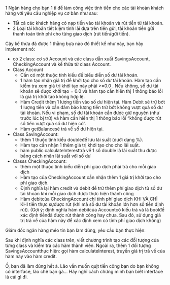1 Ngân hàng cho bạn 1 tỉ để làm công việc tính tiền cho các tài khoản khách hàng với yêu cầu nghiệp vụ cơ bản như sau:
* Tất cả các khách hàng có nạp tiền vào tài khoản và rút tiền từ tài khoản.
* 2 Loại tài khoản tiết kiệm tính lãi dựa trên tiền gửi,  tài khoản tiền gửi thanh toán tính phí cho từng giao dịch (rút tiền/gửi tiền). 

Cây kế thừa đã được 1 thằng bựa nào đó thiết kế như này, bạn hãy implement nó:
* có 2 class:  cơ sở Account và  các class dẫn xuất SavingsAccount, CheckingAccount và kế thừa từ class Account.
* Class Account 
  * Cần có một thuộc tính kiểu  để biểu diễn số dư tài khoản. 
  * 1 hàm tạo nhận  giá trị để khởi tạo cho số dư tài khoản. Hàm tạo cần kiểm tra xem giá trị khởi tạo này phải >=0.0 . Nếu  không,  số  dư  tài  khoản  sẽ được  khởi  tạo  =  0.0  và  hàm  tạo  cần  hiển  thị  1  thông báo lỗi là giá trị khởi tạo không hợp lệ.
  * Hàm Credit thêm 1  lượng  tiền  vào  số  dư  hiện  tại.  Hàm Debit sẽ  trừ  bớt  1  lượng  tiền  và  cần  đảm  bảo lượng tiền trừ bớt không vượt quá số dư tài khoản. Nếu vi phạm, số dư tài khoản cần được  giữ  nguyên  (như  trước  lúc  bị  trừ)  và  hàm  cần  hiển  thị  1  thông  báo  lỗi  “không được rút số tiền vượt quá số dư hiện có”.
  * Hàm getBalancesẽ trả về số dư hiện tại.
* Class SavingAccount:
  * thêm 1 thuộc tính kiểu doubleđể lưu lãi suất (dưới dạng %).
  * Hàm tạo cần nhận 1 thêm giá  trị  khởi  tạo  cho  cho  lãi  suất.
  * hàm  public calculateInteresttrả  về  1  số  double  là  lãi  suất thu được bằng cách nhân lãi suất với số dư
* Classs CheckingAccount:
  * thêm  một  thuộc  tính biểu  diễn  phí  giao  dịch  phải  trả  cho  mỗi  giao  dịch
  * Hàm  tạo  của CheckingAccount cần nhận thêm 1 giá trị khởi tạo cho  phí  giao  dịch.
  * Định  nghĩa  lại  hàm credit và debit để trừ thêm phí giao dịch từ số dư tài khoản khi mỗi giao dịch được thực hiện thành công
  * Hàm debitcủa CheckingAccount chỉ tính phí giao dịch KHI VÀ CHỈ KHI tiền thực sựđược rút (khi mà  số  dư  tài  khoản  lớn  hơn  số  tiền  định  rút).  (Gợi  ý:  định  nghĩa  hàm debitcủa Accountcó kiểu trả và là boolđể xác định tiềnđã được rút thành công hay chưa. Sau đó, sử dụng giá trị trả về của hàm này để xác định xem có tính phí giao dịch không)

Giám đốc ngân hàng méo tin bạn làm đúng, yêu cầu bạn thực hiện:

Sau khi định nghĩa các class trên, viết chương trình tạo các đối tượng của từng class và  kiểm  tra  các  hàm  thành  viên.  Ngoài  ra,  thêm  1  đối  tượng SavingsAccountthực hiện: gọi hàm calculateInterest, truyền giá trị trả về của hàm này vào hàm credit.

Ồ, bạn đã làm đúng hết à. Lão vẫn muốn quịt tiền công bạn do bạn không có interface, lão chê bạn gà... Hãy nghĩ cách chứng minh bạn biết interface là cái gì đi.
